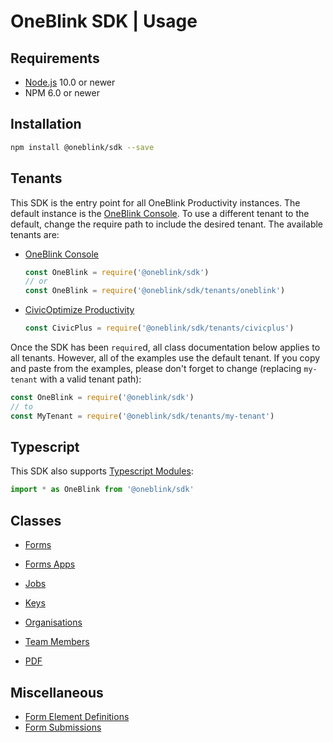 # OneBlink SDK | Usage

## Requirements

- [Node.js](https://nodejs.org/) 10.0 or newer
- NPM 6.0 or newer

## Installation

```sh
npm install @oneblink/sdk --save
```

## Tenants

This SDK is the entry point for all OneBlink Productivity instances. The default instance is the [OneBlink Console](https://console.oneblink.io). To use a different tenant to the default, change the require path to include the desired tenant. The available tenants are:

- [OneBlink Console](https://console.oneblink.io)

  ```js
  const OneBlink = require('@oneblink/sdk')
  // or
  const OneBlink = require('@oneblink/sdk/tenants/oneblink')
  ```

- [CivicOptimize Productivity](https://console.transform.civicplus.com)

  ```js
  const CivicPlus = require('@oneblink/sdk/tenants/civicplus')
  ```

Once the SDK has been `require`d, all class documentation below applies to all tenants. However, all of the examples use the default tenant. If you copy and paste from the examples, please don't forget to change (replacing `my-tenant` with a valid tenant path):

```js
const OneBlink = require('@oneblink/sdk')
// to
const MyTenant = require('@oneblink/sdk/tenants/my-tenant')
```

## Typescript

This SDK also supports [Typescript Modules](https://www.typescriptlang.org/docs/handbook/modules.html):

```ts
import * as OneBlink from '@oneblink/sdk'
```

## Classes

- [Forms](./forms.md)

- [Forms Apps](./forms-apps.md)

- [Jobs](./jobs.md)

- [Keys](./keys.md)

- [Organisations](./organisations.md)

- [Team Members](./team-members.md)

- [PDF](./pdf.md)

## Miscellaneous

- [Form Element Definitions](./form-elements/README.md)
- [Form Submissions](./form-submissions.md)
